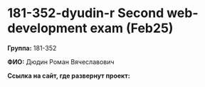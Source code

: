 # 181-352-dyudin-r Second web-development exam (Feb25)

**Группа:** 181-352

**ФИО:** Дюдин Роман Вячеславович

**Ссылка на сайт, где развернут проект:**
